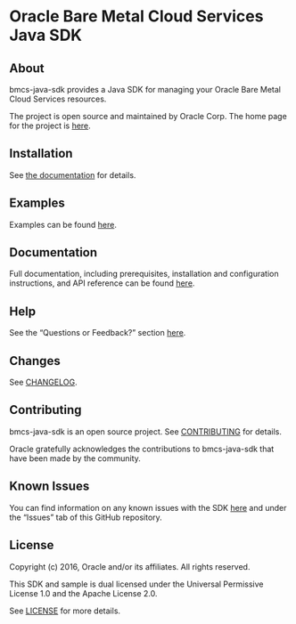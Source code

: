 # Oracle Bare Metal Cloud Services Java SDK

## About

bmcs-java-sdk provides a Java SDK for managing your Oracle Bare Metal Cloud Services resources.

The project is open source and maintained by Oracle Corp. The home page for the project is [here](https://docs.us-phoenix-1.oraclecloud.com/tools/java/latest/).

## Installation

See [the documentation](https://docs.us-phoenix-1.oraclecloud.com/tools/java/latest/) for details.

## Examples

Examples can be found [here](/bmc-examples/src/main/java/).

## Documentation

Full documentation, including prerequisites, installation and configuration instructions, and API reference can be found [here](https://docs.us-phoenix-1.oraclecloud.com/tools/java/latest/).

## Help

See the “Questions or Feedback?” section [here](https://docs.us-phoenix-1.oraclecloud.com/tools/java/latest/).

## Changes

See [CHANGELOG](/CHANGELOG.md).

## Contributing

bmcs-java-sdk is an open source project. See [CONTRIBUTING](/CONTRIBUTING.md) for details.

Oracle gratefully acknowledges the contributions to bmcs-java-sdk that have been made by the community.

## Known Issues

You can find information on any known issues with the SDK [here](https://docs.us-phoenix-1.oraclecloud.com/Content/knownissues.htm) and under the “Issues” tab of this GitHub repository.

## License

Copyright (c) 2016, Oracle and/or its affiliates. All rights reserved.

This SDK and sample is dual licensed under the Universal Permissive License 1.0 and the Apache License 2.0.

See [LICENSE](/LICENSE.txt) for more details.